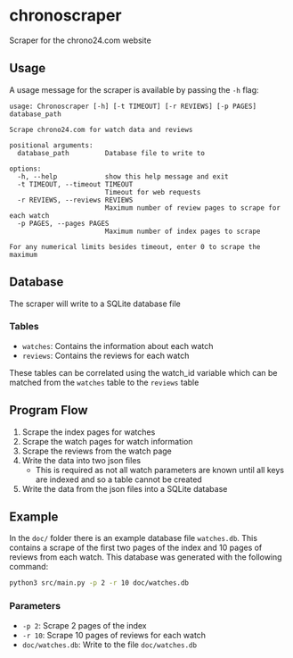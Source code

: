 # chronoscraper
Scraper for the chrono24.com website

## Usage
A usage message for the scraper is available by passing the `-h` flag:

```
usage: Chronoscraper [-h] [-t TIMEOUT] [-r REVIEWS] [-p PAGES] database_path

Scrape chrono24.com for watch data and reviews

positional arguments:
  database_path         Database file to write to

options:
  -h, --help            show this help message and exit
  -t TIMEOUT, --timeout TIMEOUT
                        Timeout for web requests
  -r REVIEWS, --reviews REVIEWS
                        Maximum number of review pages to scrape for each watch
  -p PAGES, --pages PAGES
                        Maximum number of index pages to scrape

For any numerical limits besides timeout, enter 0 to scrape the maximum
```

## Database
The scraper will write to a SQLite database file

### Tables
- `watches`: Contains the information about each watch
- `reviews`: Contains the reviews for each watch

These tables can be correlated using the watch_id variable which can be matched from the `watches` table to the `reviews` table

## Program Flow
1. Scrape the index pages for watches
2. Scrape the watch pages for watch information
3. Scrape the reviews from the watch page
4. Write the data into two json files
    - This is required as not all watch parameters are known until all keys are indexed and so a table cannot be created
5. Write the data from the json files into a SQLite database

## Example
In the `doc/` folder there is an example database file `watches.db`. This contains a scrape of the first two pages of the index and 10 pages of reviews from each watch.
This database was generated with the following command:
```bash
python3 src/main.py -p 2 -r 10 doc/watches.db
```

### Parameters
- `-p 2`: Scrape 2 pages of the index
- `-r 10`: Scrape 10 pages of reviews for each watch
- `doc/watches.db`: Write to the file `doc/watches.db`
